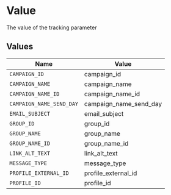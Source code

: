 # Value

The value of the tracking parameter


## Values

| Name                     | Value                    |
| ------------------------ | ------------------------ |
| `CAMPAIGN_ID`            | campaign_id              |
| `CAMPAIGN_NAME`          | campaign_name            |
| `CAMPAIGN_NAME_ID`       | campaign_name_id         |
| `CAMPAIGN_NAME_SEND_DAY` | campaign_name_send_day   |
| `EMAIL_SUBJECT`          | email_subject            |
| `GROUP_ID`               | group_id                 |
| `GROUP_NAME`             | group_name               |
| `GROUP_NAME_ID`          | group_name_id            |
| `LINK_ALT_TEXT`          | link_alt_text            |
| `MESSAGE_TYPE`           | message_type             |
| `PROFILE_EXTERNAL_ID`    | profile_external_id      |
| `PROFILE_ID`             | profile_id               |